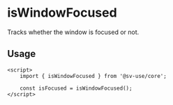 # isWindowFocused

Tracks whether the window is focused or not.

## Usage

```svelte
<script>
	import { isWindowFocused } from '@sv-use/core';

	const isFocused = isWindowFocused();
</script>
```
